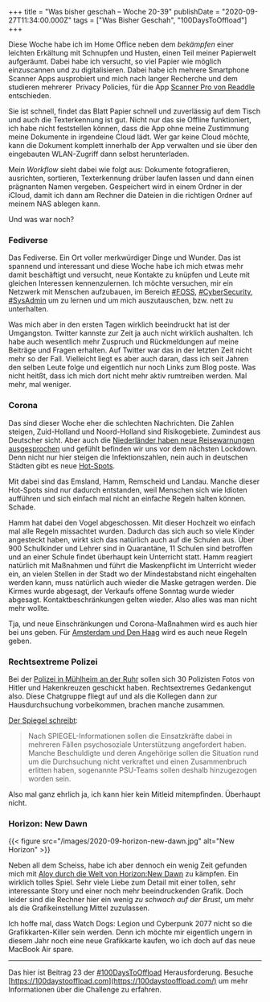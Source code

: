 +++
title = "Was bisher geschah – Woche 20-39"
publishDate = "2020-09-27T11:34:00.000Z"
tags = ["Was Bisher Geschah", "100DaysToOffload"]
+++

Diese Woche habe ich im Home Office neben dem *bekämpfen* einer leichten Erkältung mit Schnupfen und Husten, einen Teil meiner Papierwelt aufgeräumt. Dabei habe ich versucht, so viel Papier wie möglich einzuscannen und zu digitalisieren. Dabei habe ich mehrere Smartphone Scanner Apps ausprobiert und mich nach langer Recherche und dem studieren mehrerer  Privacy Policies, für die App [Scanner Pro von Readdle](https://readdle.com/de/scannerpro) entschieden.

Sie ist schnell, findet das Blatt Papier schnell und zuverlässig auf dem Tisch und auch die Texterkennung ist gut. Nicht nur das sie Offline funktioniert, ich habe nicht feststellen können, dass die App ohne meine Zustimmung meine Dokumente in irgendeine Cloud lädt. Wer gar keine Cloud möchte, kann die Dokument komplett innerhalb der App verwalten und sie über den eingebauten WLAN-Zugriff dann selbst herunterladen.

Mein *Workflow* sieht dabei wie folgt aus: Dokumente fotografieren, ausrichten, sortieren, Texterkennung drüber laufen lassen und dann einen prägnanten Namen vergeben. Gespeichert wird in einem Ordner in der iCloud, damit ich dann am Rechner die Dateien in die richtigen Ordner auf meinem NAS ablegen kann.

Und was war noch?

<!--more-->

### Fediverse

Das Fediverse. Ein Ort voller merkwürdiger Dinge und Wunder. Das ist spannend und interessant und diese Woche habe ich mich etwas mehr damit beschäftigt und versucht, neue Kontakte zu knüpfen und Leute mit gleichen Interessen kennenzulernen. Ich möchte versuchen, mir ein Netzwerk mit Menschen aufzubauen, im Bereich [#FOSS](https://blog.zn80.net/tag:FOSS), [#CyberSecurity](https://blog.zn80.net/tag:CyberSecurity), [#SysAdmin](https://blog.zn80.net/tag:SysAdmin) um zu lernen und um mich auszutauschen, bzw. nett zu unterhalten.

Was mich aber in den ersten Tagen wirklich beeindruckt hat ist der Umgangston. Twitter kannste zur Zeit ja auch nicht wirklich aushalten. Ich habe auch wesentlich mehr Zuspruch und Rückmeldungen auf meine Beiträge und Fragen erhalten. Auf Twitter war das in der letzten Zeit nicht mehr so der Fall. Vielleicht liegt es aber auch daran, dass ich seit Jahren den selben Leute folge und eigentlich nur noch Links zum Blog poste. Was nicht heitßt, dass ich mich dort nicht mehr aktiv rumtreiben werden. Mal mehr, mal weniger.

### Corona

Das sind dieser Woche eher die schlechten Nachrichten. Die Zahlen steigen, Zuid-Holland und Noord-Holland sind Risikogebiete. Zumindest aus Deutscher sicht. Aber auch die [Niederländer haben neue Reisewarnungen ausgesprochen](https://www.nederlandwereldwijd.nl/landen/duitsland/reizen/reisadvies) und gefühlt befinden wir uns vor dem nächsten Lockdown. Denn nicht nur hier steigen die Infektionszahlen, nein auch in deutschen Städten gibt es neue [Hot-Spots](https://www.zdf.de/nachrichten/panorama/corona-hotspot-neuinfektionen-hof-100.html).

Mit dabei sind das Emsland, Hamm, Remscheid und Landau. Manche dieser Hot-Spots sind nur dadurch entstanden, weil Menschen sich wie Idioten aufführen und sich einfach mal nicht an einfache Regeln halten können. Schade.

Hamm hat dabei den Vogel abgeschossen. Mit dieser Hochzeit wo einfach mal alle Regeln missachtet wurden. Dadurch das sich auch so viele Kinder angesteckt haben, wirkt sich das natürlich auch auf die Schulen aus. Über 900 Schulkinder und Lehrer sind in Quarantäne, 11 Schulen sind betroffen und an einer Schule findet überhaupt kein Unterricht statt. Hamm reagiert natürlich mit Maßnahmen und führt die Maskenpflicht im Unterricht wieder ein, an vielen Stellen in der Stadt wo der Mindestabstand nicht eingehalten werden kann, muss natürlich auch wieder die Maske getragen werden. Die Kirmes wurde abgesagt, der Verkaufs offene Sonntag wurde wieder abgesagt. Kontaktbeschränkungen gelten wieder. Also alles was man nicht mehr wollte.

Tja, und neue Einschränkungen und Corona-Maßnahmen wird es auch hier bei uns geben. Für [Amsterdam und Den Haag](https://www.dutchnews.nl/news/2020/09/new-coronavirus-measures-likely-in-amsterdam-the-hague-prime-minister-says/) wird es auch neue Regeln geben.

### Rechtsextreme Polizei

Bei der [Polizei in Mühlheim an der Ruhr](https://www.tagesschau.de/regional/nordrheinwestfalen/nrw-rechtextreme-polizei-netzwerk-101.html) sollen sich 30 Polizisten Fotos von Hitler und Hakenkreuzen geschickt haben. Rechtsextremes Gedankengut also. Diese Chatgruppe fliegt auf und als die Kollegen dann zur Hausdurchsuchung vorbeikommen, brachen manche zusammen.

[Der Spiegel schreibt](https://www.spiegel.de/panorama/rechtsextreme-chatgruppe-in-nrw-beschuldigte-polizisten-raeumen-fehlverhalten-ein-a-dbcba7ea-cf97-4508-b725-a61f3c88e808):

> Nach SPIEGEL-Informationen sollen die Einsatzkräfte dabei in mehreren Fällen psychosoziale Unterstützung angefordert haben. Manche Beschuldigte und deren Angehörige sollen die Situation rund um die Durchsuchung nicht verkraftet und einen Zusammenbruch erlitten haben, sogenannte PSU-Teams sollen deshalb hinzugezogen worden sein.

Also mal ganz ehrlich ja, ich kann hier kein Mitleid mitempfinden. Überhaupt nicht.

### Horizon: New Dawn

{{< figure src="/images/2020-09-horizon-new-dawn.jpg" alt="New Horizon" >}}

Neben all dem Scheiss, habe ich aber dennoch ein wenig Zeit gefunden mich mit [Aloy durch die Welt von Horizon:New Dawn](https://store.steampowered.com/app/1151640/Horizon_Zero_Dawn_Complete_Edition/) zu kämpfen. Ein wirklich tolles Spiel. Sehr viele Liebe zum Detail mit einer tollen, sehr interessante Story und einer noch mehr beeindruckenden Grafik. Doch leider sind die Rechner hier ein wenig *zu schwach auf der Brust*, um mehr als die Grafikeinstellung Mittel zuzulassen.

Ich hoffe mal, dass Watch Dogs: Legion und Cyberpunk 2077 nicht so die Grafikkarten-Killer sein werden. Denn ich möchte mir eigentlich ungern in diesem Jahr noch eine neue Grafikkarte kaufen, wo ich doch auf das neue MacBook Air spare.

---

Das hier ist Beitrag 23 der [#100DaysToOffload](/tag/100DaysToOffload) Herausforderung. Besuche [https://100daystooffload.com](https://100daystooffload.com/) um mehr Informationen über die Challenge zu erfahren.
